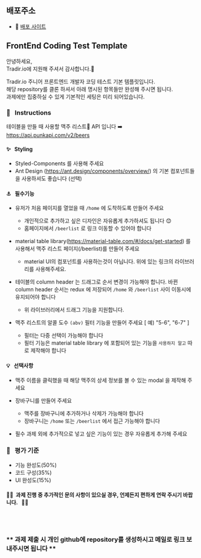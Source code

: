 ## 배포주소
- 📌 [배포 사이트](https://quirky-goldstine-d15a67.netlify.app/beerlist)


## FrontEnd Coding Test Template
안녕하세요,  
Tradir.io에 지원해 주셔서 감사합니다.🙏

Tradir.io 주니어 프론트엔드 개발자 코딩 테스트 기본 템플릿입니다.  
해당 repository를 클론 하셔서 아래 명시된 항목들만 완성해 주시면 됩니다.  
과제에만 집중하실 수 있게 기본적인 세팅은 미리 되어있습니다.

### 📣 &nbsp; Instructions

테이블을 만들 때 사용할 맥주 리스트🍻 API 입니다 ➡️ &nbsp; https://api.punkapi.com/v2/beers

#### ✨ &nbsp; Styling

* Styled-Components 를 사용해 주세요
* Ant Design (https://ant.design/components/overview/) 의 기본 컴포넌트들을 사용하셔도 좋습니다 (선택)

#### ⚓ &nbsp; 필수기능

* 유저가 처음 페이지를 열었을 때 ``/home`` 에 도착하도록 만들어 주세요
  - 개인적으로 추가하고 싶은 디자인은 자유롭게 추가하셔도 됩니다 😊
  - 홈페이지에서 ``/beerlist`` 로 링크 이동할 수 있어야 합니다

* material table library(https://material-table.com/#/docs/get-started) 를 사용해서 맥주 리스트 페이지(/beerlist)를 만들어 주세요
  - material UI의 컴포넌트를 사용하는것이 아닙니다. 위에 있는 링크의 라이브러리를 사용해주세요.

* 테이블의 column header 는 드래그로 순서 변경이 가능해야 합니다. 바뀐 column header 순서는 redux 에 저장되어 ``/home`` 와 ``/beerlist`` 사이 이동시에 유지되어야 합니다
  - 위 라이브러리에서 드래그 기능을 지원합니다.

* 맥주 리스트의 알콜 도수 ``(abv)`` 필터 기능을 만들어 주세요 [ 예) "5-6", "6-7" ]
  - 필터는 다중 선택이 가능해야 합니다
  - 필터 기능은 material table library 에 포함되어 있는 기능을 ``사용하지 말고`` 따로 제작해야 합니다

#### 💡 &nbsp; 선택사항

* 맥주 이름을 클릭했을 때 해당 맥주의 상세 정보를 볼 수 있는 modal 을 제작해 주세요

* 장바구니를 만들어 주세요 
  - 맥주를 장바구니에 추가하거나 삭제가 가능해야 합니다
  - 장바구니는 ``/home`` 또는 ``/beerlist`` 에서 접근 가능해야 합니다
 
* 필수 과제 외에 추가적으로 넣고 싶은 기능이 있는 경우 자유롭게 추가해 주세요 
  
### 📝 &nbsp; 평가 기준
* 기능 완성도(50%)
* 코드 구성(35%)
* UI 완성도(15%)

#### 🎈🤖&nbsp; 과제 진행 중 추가적인 문의 사항이 있으실 경우, 언제든지 편하게 연락 주시기 바랍니다. &nbsp; 💌🎉
<br /><br />
### ** 과제 제출 시 개인 github에 repository를 생성하시고 메일로 링크 보내주시면 됩니다 **
